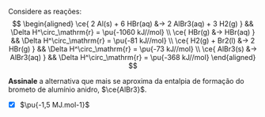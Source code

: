 Considere as reações:
$$
\begin{aligned}
    \ce{ 2 Al(s) + 6 HBr(aq) &-> 2 AlBr3(aq) + 3 H2(g) } && \Delta H^\circ_\mathrm{r} = \pu{-1060 kJ//mol} \\
    \ce{ HBr(g) &-> HBr(aq) }                            && \Delta H^\circ_\mathrm{r} = \pu{-81 kJ//mol} \\
    \ce{ H2(g) + Br2(l) &-> 2 HBr(g) }                   && \Delta H^\circ_\mathrm{r} = \pu{-73 kJ//mol} \\
    \ce{ AlBr3(s) &-> AlBr3(aq) }                        && \Delta H^\circ_\mathrm{r} = \pu{-368 kJ//mol}
\end{aligned}
$$

**Assinale** a alternativa que mais se aproxima da entalpia de formação do brometo de alumínio anidro, $\ce{AlBr3}$.

- [x] $\pu{-1,5 MJ.mol-1}$

